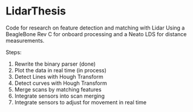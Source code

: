 # LidarThesis
Code for research on feature detection and matching with Lidar
Using a BeagleBone Rev C for onboard processing and a Neato LDS for distance measurements.

Steps:
1. Rewrite the binary parser (done)
2. Plot the data in real time (in process)
3. Detect Lines with Hough Transform
4. Detect curves with Hough Transform
5. Merge scans by matching features
6. Integrate sensors into scan merging
7. Integrate sensors to adjust for movement in real time
